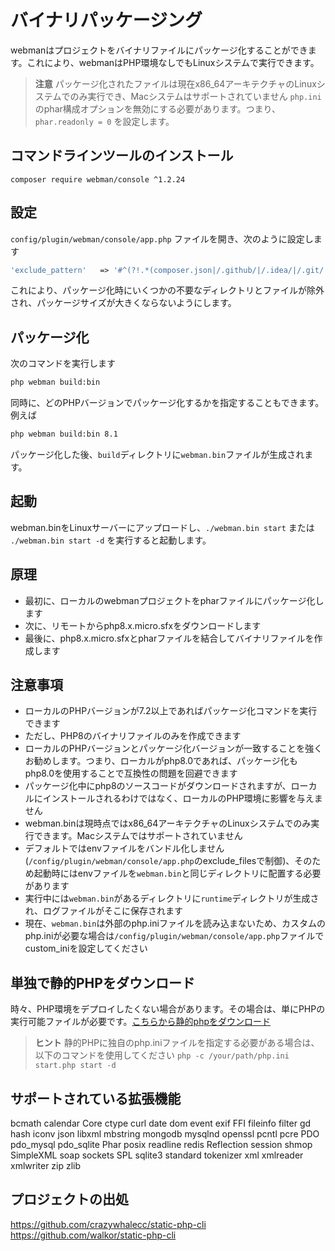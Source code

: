 # バイナリパッケージング

webmanはプロジェクトをバイナリファイルにパッケージ化することができます。これにより、webmanはPHP環境なしでもLinuxシステムで実行できます。

> **注意**
> パッケージ化されたファイルは現在x86_64アーキテクチャのLinuxシステムでのみ実行でき、Macシステムはサポートされていません
> `php.ini`のphar構成オプションを無効にする必要があります。つまり、`phar.readonly = 0` を設定します。

## コマンドラインツールのインストール
`composer require webman/console ^1.2.24`

## 設定
`config/plugin/webman/console/app.php` ファイルを開き、次のように設定します
```php
'exclude_pattern'   => '#^(?!.*(composer.json|/.github/|/.idea/|/.git/|/.setting/|/runtime/|/vendor-bin/|/build/|vendor/webman/admin))(.*)$#'
```
これにより、パッケージ化時にいくつかの不要なディレクトリとファイルが除外され、パッケージサイズが大きくならないようにします。

## パッケージ化
次のコマンドを実行します
```bash
php webman build:bin
```
同時に、どのPHPバージョンでパッケージ化するかを指定することもできます。例えば
```bash
php webman build:bin 8.1
```

パッケージ化した後、`build`ディレクトリに`webman.bin`ファイルが生成されます。

## 起動
webman.binをLinuxサーバーにアップロードし、`./webman.bin start` または `./webman.bin start -d` を実行すると起動します。

## 原理
* 最初に、ローカルのwebmanプロジェクトをpharファイルにパッケージ化します
* 次に、リモートからphp8.x.micro.sfxをダウンロードします
* 最後に、php8.x.micro.sfxとpharファイルを結合してバイナリファイルを作成します

## 注意事項
* ローカルのPHPバージョンが7.2以上であればパッケージ化コマンドを実行できます
* ただし、PHP8のバイナリファイルのみを作成できます
* ローカルのPHPバージョンとパッケージ化バージョンが一致することを強くお勧めします。つまり、ローカルがphp8.0であれば、パッケージ化もphp8.0を使用することで互換性の問題を回避できます
* パッケージ化中にphp8のソースコードがダウンロードされますが、ローカルにインストールされるわけではなく、ローカルのPHP環境に影響を与えません
* webman.binは現時点ではx86_64アーキテクチャのLinuxシステムでのみ実行できます。Macシステムではサポートされていません
* デフォルトではenvファイルをバンドル化しません(`/config/plugin/webman/console/app.php`のexclude_filesで制御)、そのため起動時にはenvファイルを`webman.bin`と同じディレクトリに配置する必要があります
* 実行中には`webman.bin`があるディレクトリに`runtime`ディレクトリが生成され、ログファイルがそこに保存されます
* 現在、`webman.bin`は外部のphp.iniファイルを読み込まないため、カスタムのphp.iniが必要な場合は`/config/plugin/webman/console/app.php`ファイルでcustom_iniを設定してください

## 単独で静的PHPをダウンロード
時々、PHP環境をデプロイしたくない場合があります。その場合は、単にPHPの実行可能ファイルが必要です。[こちらから静的phpをダウンロード](https://www.workerman.net/download)

> **ヒント**
> 静的PHPに独自のphp.iniファイルを指定する必要がある場合は、以下のコマンドを使用してください `php -c /your/path/php.ini start.php start -d`

## サポートされている拡張機能
bcmath
calendar
Core
ctype
curl
date
dom
event
exif
FFI
fileinfo
filter
gd
hash
iconv
json
libxml
mbstring
mongodb
mysqlnd
openssl
pcntl
pcre
PDO
pdo_mysql
pdo_sqlite
Phar
posix
readline
redis
Reflection
session
shmop
SimpleXML
soap
sockets
SPL
sqlite3
standard
tokenizer
xml
xmlreader
xmlwriter
zip
zlib

## プロジェクトの出処
https://github.com/crazywhalecc/static-php-cli
https://github.com/walkor/static-php-cli
